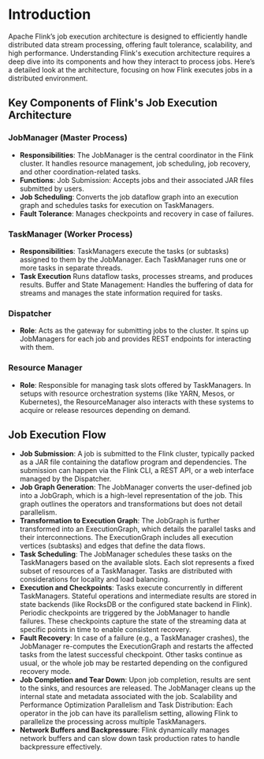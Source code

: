 # Introduction

Apache Flink’s job execution architecture is designed to efficiently handle distributed data stream processing, offering fault tolerance, scalability, and high performance. Understanding Flink's execution architecture requires a deep dive into its components and how they interact to process jobs. Here’s a detailed look at the architecture, focusing on how Flink executes jobs in a distributed environment.

## Key Components of Flink's Job Execution Architecture

### JobManager (Master Process)

- **Responsibilities**: The JobManager is the central coordinator in the Flink cluster. It handles resource management, job scheduling, job recovery, and other coordination-related tasks.
- **Functions**:
Job Submission: Accepts jobs and their associated JAR files submitted by users.
- **Job Scheduling**: Converts the job dataflow graph into an execution graph and schedules tasks for execution on TaskManagers.
- **Fault Tolerance**: Manages checkpoints and recovery in case of failures.


### TaskManager (Worker Process)

- **Responsibilities**: TaskManagers execute the tasks (or subtasks) assigned to them by the JobManager. Each TaskManager runs one or more tasks in separate threads.
-  **Task Execution** Runs dataflow tasks, processes streams, and produces results.
Buffer and State Management: Handles the buffering of data for streams and manages the state information required for tasks.

### Dispatcher

- **Role**: Acts as the gateway for submitting jobs to the cluster. It spins up JobManagers for each job and provides REST endpoints for interacting with them.

### Resource Manager
- **Role**: Responsible for managing task slots offered by TaskManagers. In setups with resource orchestration systems (like YARN, Mesos, or Kubernetes), the ResourceManager also interacts with these systems to acquire or release resources depending on demand.

## Job Execution Flow

- **Job Submission**:
A job is submitted to the Flink cluster, typically packed as a JAR file containing the dataflow program and dependencies.
The submission can happen via the Flink CLI, a REST API, or a web interface managed by the Dispatcher.
- **Job Graph Generation**:
The JobManager converts the user-defined job into a JobGraph, which is a high-level representation of the job. This graph outlines the operators and transformations but does not detail parallelism.
- **Transformation to Execution Graph**:
The JobGraph is further transformed into an ExecutionGraph, which details the parallel tasks and their interconnections. The ExecutionGraph includes all execution vertices (subtasks) and edges that define the data flows.
- **Task Scheduling**:
The JobManager schedules these tasks on the TaskManagers based on the available slots. Each slot represents a fixed subset of resources of a TaskManager.
Tasks are distributed with considerations for locality and load balancing.
- **Execution and Checkpoints**:
Tasks execute concurrently in different TaskManagers. Stateful operations and intermediate results are stored in state backends (like RocksDB or the configured state backend in Flink).
Periodic checkpoints are triggered by the JobManager to handle failures. These checkpoints capture the state of the streaming data at specific points in time to enable consistent recovery.
- **Fault Recovery**:
In case of a failure (e.g., a TaskManager crashes), the JobManager re-computes the ExecutionGraph and restarts the affected tasks from the latest successful checkpoint. Other tasks continue as usual, or the whole job may be restarted depending on the configured recovery mode.
- **Job Completion and Tear Down**:
Upon job completion, results are sent to the sinks, and resources are released. The JobManager cleans up the internal state and metadata associated with the job.
Scalability and Performance Optimization
Parallelism and Task Distribution: Each operator in the job can have its parallelism setting, allowing Flink to parallelize the processing across multiple TaskManagers.
- **Network Buffers and Backpressure**: Flink dynamically manages network buffers and can slow down task production rates to handle backpressure effectively.
